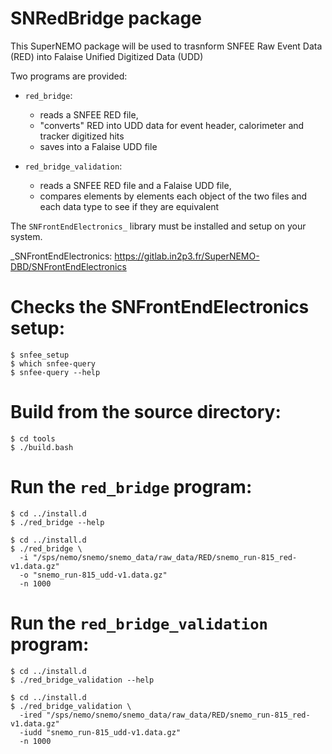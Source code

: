 SNRedBridge package
===================

This SuperNEMO package will be used to trasnform SNFEE Raw Event Data (RED) into Falaise Unified Digitized Data (UDD)


Two programs are provided:

* ``red_bridge``:

  - reads a SNFEE RED file,
  - "converts" RED into UDD data for event header, calorimeter and tracker digitized hits
  - saves into a Falaise UDD file

* ``red_bridge_validation``:

  - reads a SNFEE RED file and a Falaise UDD file,
  - compares elements by elements each object of the two files and each data type to see if they are equivalent


The ``SNFrontEndElectronics_`` library must be installed and setup on your system.

_SNFrontEndElectronics: https://gitlab.in2p3.fr/SuperNEMO-DBD/SNFrontEndElectronics


# Checks the SNFrontEndElectronics setup:

```
$ snfee_setup
$ which snfee-query
$ snfee-query --help
```

# Build from the source directory:

```
$ cd tools
$ ./build.bash
```

# Run the ``red_bridge`` program:

```
$ cd ../install.d
$ ./red_bridge --help
```

```
$ cd ../install.d
$ ./red_bridge \
  -i "/sps/nemo/snemo/snemo_data/raw_data/RED/snemo_run-815_red-v1.data.gz"
  -o "snemo_run-815_udd-v1.data.gz"
  -n 1000
```

# Run the ``red_bridge_validation`` program:

```
$ cd ../install.d
$ ./red_bridge_validation --help
```

```
$ cd ../install.d
$ ./red_bridge_validation \
  -ired "/sps/nemo/snemo/snemo_data/raw_data/RED/snemo_run-815_red-v1.data.gz"
  -iudd "snemo_run-815_udd-v1.data.gz"
  -n 1000
```
